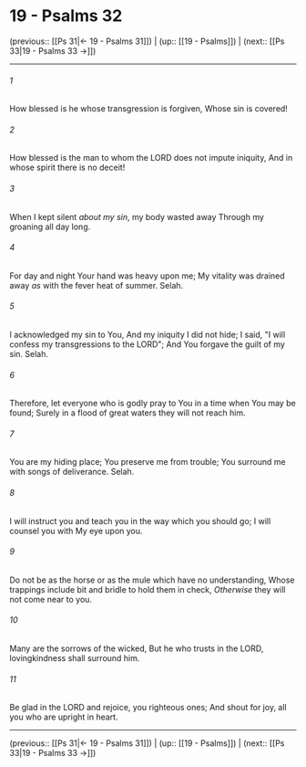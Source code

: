 # 19 - Psalms 32

(previous:: [[Ps 31|← 19 - Psalms 31]]) | (up:: [[19 - Psalms]]) | (next:: [[Ps 33|19 - Psalms 33 →]])

***


###### 1 
How blessed is he whose transgression is forgiven, Whose sin is covered! 

###### 2 
How blessed is the man to whom the LORD does not impute iniquity, And in whose spirit there is no deceit! 

###### 3 
When I kept silent _about my sin_, my body wasted away Through my groaning all day long. 

###### 4 
For day and night Your hand was heavy upon me; My vitality was drained away _as_ with the fever heat of summer. Selah. 

###### 5 
I acknowledged my sin to You, And my iniquity I did not hide; I said, "I will confess my transgressions to the LORD"; And You forgave the guilt of my sin. Selah. 

###### 6 
Therefore, let everyone who is godly pray to You in a time when You may be found; Surely in a flood of great waters they will not reach him. 

###### 7 
You are my hiding place; You preserve me from trouble; You surround me with songs of deliverance. Selah. 

###### 8 
I will instruct you and teach you in the way which you should go; I will counsel you with My eye upon you. 

###### 9 
Do not be as the horse or as the mule which have no understanding, Whose trappings include bit and bridle to hold them in check, _Otherwise_ they will not come near to you. 

###### 10 
Many are the sorrows of the wicked, But he who trusts in the LORD, lovingkindness shall surround him. 

###### 11 
Be glad in the LORD and rejoice, you righteous ones; And shout for joy, all you who are upright in heart.

***

(previous:: [[Ps 31|← 19 - Psalms 31]]) | (up:: [[19 - Psalms]]) | (next:: [[Ps 33|19 - Psalms 33 →]])
